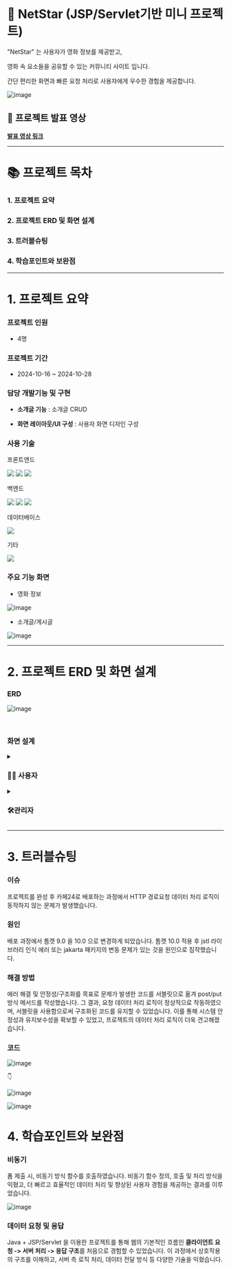 # 🎥 **NetStar (JSP/Servlet기반 미니 프로젝트)**

<p>"NetStar" 는 사용자가 영화 정보를 제공받고, </p>
<p>영화 속 요소들을 공유할 수 있는 커뮤니티 사이트 입니다.</p>
<p>간단 편리한 화면과 빠른 요청 처리로 사용자에게 우수한 경험을 제공합니다.</p>

![image](https://github.com/user-attachments/assets/a7e9584d-44b8-4213-bf13-9c3dc7c9de45)

## 🎥 **프로젝트 발표 영상**  
<a href="https://youtu.be/tROcWjKgmTU?si=jT7TXKWd8OXaBon-" target="_blank">**발표 영상 링크**</a>


---


# 📚 **프로젝트 목차**

### 1. 프로젝트 요약
### 2. 프로젝트 ERD 및 화면 설계
### 3. 트러블슈팅 
### 4. 학습포인트와 보완점



---


# 1. **프로젝트 요약**

### 프로젝트 인원                 
- 4명                             

### 프로젝트 기간
- 2024-10-16 ~ 2024-10-28

### 담당 개발기능 및 구현
- **소개글 기능**
: 소개글 CRUD

- **화면 레이아웃/UI 구성**
: 사용자 화면 디자인 구성

### 사용 기술
<p>프론트엔드</p>
<p>
  <img src="https://img.shields.io/badge/HTML5-E34F26?style=flat-square&logo=html5&logoColor=white">
  <img src="https://img.shields.io/badge/CSS3-1572B6?style=flat-square&logo=css3&logoColor=white">
  <img src="https://img.shields.io/badge/JavaScript-F7DF1E?style=flat-square&logo=javascript&logoColor=black"></p>
<p>백엔드</p>
<p>
  <img src="https://img.shields.io/badge/Java-007396?style=flat-square&logo=java&logoColor=white">
  <img src="https://img.shields.io/badge/Servlet-007396?style=flat-square&logo=java&logoColor=white">
  <img src="https://img.shields.io/badge/JSP-007396?style=flat-square&logo=java&logoColor=white">
</p>
<p>데이터베이스</p>
<p>
  <img src="https://img.shields.io/badge/MySQL-4479A1?style=flat-square&logo=mysql&logoColor=white">
</p>
<p>기타</p>
<p>
  <img src="https://img.shields.io/badge/Figma-F24E1E?style=flat-square&logo=figma&logoColor=white">
</p>

### 주요 기능 화면

- 영화 정보

![image](https://github.com/user-attachments/assets/bbda52df-747a-47a0-9ea4-801a007c1139)


- 소개글/게시글

![image](https://github.com/user-attachments/assets/9c379535-fa00-47d3-bf9d-b8ddf0d0f52e)


---


# 2. **프로젝트 ERD 및 화면 설계**

### ERD
  
![image](https://github.com/user-attachments/assets/dc1ade3b-5172-434c-a0f3-44d40c189b85)



&nbsp;
### 화면 설계

<details>
  <summary><h3>👨‍💻 <strong>사용자</strong></h3></summary>

![image](https://github.com/user-attachments/assets/d60cf186-d21b-42a4-ab31-4307a7b56f10)
![image](https://github.com/user-attachments/assets/d08327eb-b5f0-46a5-aacc-5b37a245ee78)
![image](https://github.com/user-attachments/assets/b313e903-cdb1-4fb4-b062-bfd76b2e8e2a)
![image](https://github.com/user-attachments/assets/f580fb55-ee95-4edd-8dbe-30947e69bbe6)
![image](https://github.com/user-attachments/assets/c7dfcb24-168b-4ca3-a0c6-02e5dc169a39)
![image](https://github.com/user-attachments/assets/6e6db105-b726-40e4-97cf-be9fddf63fff)


</details>

<details>
  <summary><h3>🛠️<strong>관리자</strong></h3></summary>

![image](https://github.com/user-attachments/assets/3627212d-cbb8-4726-80bd-6c680fc5b21a)
![image](https://github.com/user-attachments/assets/4bf0a1f3-8cf5-4ba4-a597-93dc9accf0cc)
![image](https://github.com/user-attachments/assets/924b98bc-163d-4381-a924-ec241b514172)
![image](https://github.com/user-attachments/assets/1cd423c9-2e35-4c23-b20c-89042d1cf74a)
![image](https://github.com/user-attachments/assets/45d0a623-6bbe-4ffb-9278-c68b1ef1d9a1)
![image](https://github.com/user-attachments/assets/36ac3217-61da-435a-94a3-fa9b86096e1d)
![image](https://github.com/user-attachments/assets/12c4096a-bd48-4bf8-a085-e63c660290ef)


</details>


---



# 3. **트러블슈팅**


### 이슈
  프로젝트를 완성 후 카페24로 배포하는 과정에서 HTTP 경로요청 데이터 처리 로직이 동작하지 않는 문제가 발생했습니다.
  

### 원인
  배포 과정에서 톰캣 9.0 을 10.0 으로 변경하게 되었습니다. 톰캣 10.0 적용 후 jstl 라이브러리 인식 에러 또는 jakarta 패키지의 변동 문제가 있는 것을 원인으로 짐작했습니다.
  

### 해결 방법
  에러 해결 및 안정성/구조화를 목표로 문제가 발생한 코드를 서블릿으로 옮겨 post/put 방식 메서드를 작성했습니다.
  그 결과, 요청 데이터 처리 로직이 정상적으로 작동하였으며, 서블릿을 사용함으로써 구조화된 코드를 유지할 수 있었습니다. 이를 통해 시스템 안정성과 유지보수성을 확보할 수 있었고, 프로젝트의 데이터 처리 로직이 더욱 견고해졌습니다.
  

### 코드

  ![image](https://github.com/user-attachments/assets/dbb169e4-c1ec-4a1e-b068-6ea960a3ba29)

  👇


  ![image](https://github.com/user-attachments/assets/e64e9377-c9bb-4521-84b7-6f0ae2b447b0)



  ![image](https://github.com/user-attachments/assets/17a3dd4b-722e-40f4-a913-b7bcb3a7fb51)





# 4. **학습포인트와 보완점**


### 비동기

폼 제출 시, 비동기 방식 함수를 호출하였습니다. 비동기 함수 정의, 호출 및 처리 방식을 익혔고, 더 빠르고 효율적인 데이터 처리 및 향상된 사용자 경험을 제공하는 결과를 이루었습니다.


![image](https://github.com/user-attachments/assets/1b83896a-d8aa-40ea-b0ed-320a66e44d4a)

### 데이터 요청 및 응답

Java + JSP/Servlet 을 이용한 프로젝트를 통해 웹의 기본적인 흐름인 **클라이언트 요청 -> 서버 처리 -> 응답 구조**를 처음으로 경험할 수 있었습니다. 이 과정에서 상호작용의 구조를 이해하고, 서버 측 로직 처리, 데이터 전달 방식 등 다양한 기술을 익혔습니다. 

